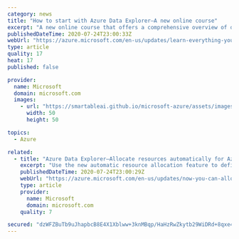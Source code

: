 ```yaml
---
category: news
title: "How to start with Azure Data Explorer—A new online course"
excerpt: "A new online course that offers a comprehensive overview of data analytics with Azure Data Explorer is now available for free."
publishedDateTime: 2020-07-24T23:00:33Z
webUrl: "https://azure.microsoft.com/en-us/updates/learn-everything-you-need-to-know-about-azure-data-explorer/"
type: article
quality: 17
heat: 17
published: false

provider:
  name: Microsoft
  domain: microsoft.com
  images:
    - url: "https://smartableai.github.io/microsoft-azure/assets/images/organizations/microsoft.com-50x50.jpg"
      width: 50
      height: 50

topics:
  - Azure

related:
  - title: "Azure Data Explorer—Allocate resources automatically for Azure Blob Storage data connection"
    excerpt: "Use the new automatic resource allocation feature to define a data connection from any Azure Storage to Azure Data Explorer database. "
    publishedDateTime: 2020-07-24T23:00:29Z
    webUrl: "https://azure.microsoft.com/en-us/updates/now-you-can-allocate-resource-automatically-for-blob-storage-data-connection-in-azure-data-explorer/"
    type: article
    provider:
      name: Microsoft
      domain: microsoft.com
    quality: 7

secured: "dzWFZBuTb9uJhapbcB8E4X1Xblww+3knMBqp/HaHzRwZkytb29WiDRd+8qxe4aG5VZgIigwL5GQ24XETgg2y5wZv7osGPnDIH3G+aGxM7jc6rNx2H/FtMdYsrIGW9l/7u+tct+q4t9DLQgeWV2u651yp0/AcEiUzR5VHbcAguQuZHwn0UG+i/5HrLKqXmFwwD+D1IqIHbAapE3WICjIBmJ5oyL3rREHYlBgC45qamaaKb6hCLHDn7NW3YzmGTpdnmxAydX+NfcF6al78mXpQDtz5FCCC6bvxlhU9daXT7nimUDoHlTroO18ZjydyZMhEZThuFoZ2GQXZIh21EBomQQ==;9WsH14Ig5iYe9UzWelk3Jw=="
---
```


